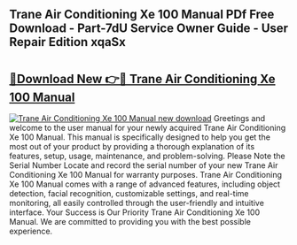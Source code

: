 ## Trane Air Conditioning Xe 100 Manual PDf Free Download - Part-7dU Service Owner Guide - User Repair Edition xqaSx

# <h2><a href="http://bc96260.oget.top/?id=Trane+Air+Conditioning+Xe+100+Manual">🔗Download New 👉🔴 Trane Air Conditioning Xe 100 Manual</a></h2>

[![Trane Air Conditioning Xe 100 Manual new download](https://i.imgur.com/5g1atiW.png)](http://bc96260.oget.top/?id=Trane+Air+Conditioning+Xe+100+Manual)
Greetings and welcome to the user manual for your newly acquired Trane Air Conditioning Xe 100 Manual. This manual is specifically designed to help you get the most out of your product by providing a thorough explanation of its features, setup, usage, maintenance, and problem-solving. Please Note the Serial Number Locate and record the serial number of your new Trane Air Conditioning Xe 100 Manual for warranty purposes. Trane Air Conditioning Xe 100 Manual comes with a range of advanced features, including object detection, facial recognition, customizable settings, and real-time monitoring, all easily controlled through the user-friendly and intuitive interface. Your Success is Our Priority Trane Air Conditioning Xe 100 Manual. We are committed to providing you with the best possible experience.
